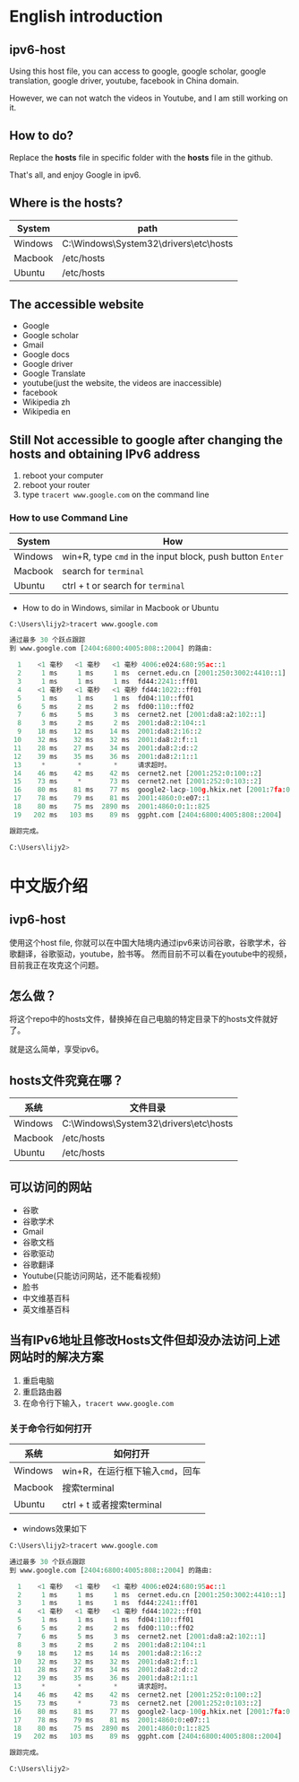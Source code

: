 # English introduction

## ipv6-host

Using this host file, you can access to google, google scholar, google translation, google driver, youtube, facebook in China domain.

However, we can not watch the videos in Youtube, and I am still working on it.

## How to do?

Replace the **hosts** file in specific folder with the **hosts** file in the github.

That's all, and enjoy Google in ipv6.

## Where is the hosts?

System| path
--|--
Windows| C:\Windows\System32\drivers\etc\hosts
Macbook| /etc/hosts
Ubuntu|  /etc/hosts

## The accessible website

* Google
* Google scholar
* Gmail
* Google docs
* Google driver
* Google Translate
* youtube(just the website, the videos are inaccessible)
* facebook
* Wikipedia zh
* Wikipedia en

## Still Not accessible to google after changing the hosts and obtaining IPv6 address

1. reboot your computer
2. reboot your router
3. type `tracert www.google.com` on the command line

### How to use Command Line 

System| How
--|--
Windows| win+R, type `cmd` in the input block, push button `Enter`
Macbook| search for `terminal`
Ubuntu| ctrl + t or search for `terminal`

* How to do in Windows, similar in Macbook or Ubuntu

```python
C:\Users\lijy2>tracert www.google.com

通过最多 30 个跃点跟踪
到 www.google.com [2404:6800:4005:808::2004] 的路由:

  1    <1 毫秒   <1 毫秒   <1 毫秒 4006:e024:680:95ac::1
  2     1 ms     1 ms     1 ms  cernet.edu.cn [2001:250:3002:4410::1]
  3     1 ms     1 ms     1 ms  fd44:2241::ff01
  4    <1 毫秒   <1 毫秒   <1 毫秒 fd44:1022::ff01
  5     1 ms     1 ms     1 ms  fd04:110::ff01
  6     5 ms     2 ms     2 ms  fd00:110::ff02
  7     6 ms     5 ms     3 ms  cernet2.net [2001:da8:a2:102::1]
  8     3 ms     2 ms     2 ms  2001:da8:2:104::1
  9    18 ms    12 ms    14 ms  2001:da8:2:16::2
 10    32 ms    32 ms    32 ms  2001:da8:2:f::1
 11    28 ms    27 ms    34 ms  2001:da8:2:d::2
 12    39 ms    35 ms    36 ms  2001:da8:2:1::1
 13     *        *        *     请求超时。
 14    46 ms    42 ms    42 ms  cernet2.net [2001:252:0:100::2]
 15    73 ms     *       73 ms  cernet2.net [2001:252:0:103::2]
 16    80 ms    81 ms    77 ms  google2-lacp-100g.hkix.net [2001:7fa:0:1::ca28:a10a]
 17    78 ms    79 ms    81 ms  2001:4860:0:e07::1
 18    80 ms    75 ms  2890 ms  2001:4860:0:1::825
 19   202 ms   103 ms    89 ms  ggpht.com [2404:6800:4005:808::2004]

跟踪完成。

C:\Users\lijy2>
```

# 中文版介绍

## ivp6-host
使用这个host file, 你就可以在中国大陆境内通过ipv6来访问谷歌，谷歌学术，谷歌翻译，谷歌驱动，youtube，脸书等。
然而目前不可以看在youtube中的视频，目前我正在攻克这个问题。

## 怎么做？

将这个repo中的hosts文件，替换掉在自己电脑的特定目录下的hosts文件就好了。

就是这么简单，享受ipv6。

## hosts文件究竟在哪？

系统| 文件目录
--|--
Windows| C:\Windows\System32\drivers\etc\hosts
Macbook| /etc/hosts
Ubuntu|  /etc/hosts


## 可以访问的网站

* 谷歌
* 谷歌学术
* Gmail
* 谷歌文档
* 谷歌驱动
* 谷歌翻译
* Youtube(只能访问网站，还不能看视频)
* 脸书
* 中文维基百科
* 英文维基百科


## 当有IPv6地址且修改Hosts文件但却没办法访问上述网站时的解决方案

1. 重启电脑
2. 重启路由器
3. 在命令行下输入，`tracert www.google.com`

### 关于命令行如何打开

系统| 如何打开
--|--
Windows| win+R，在运行框下输入`cmd`，回车
Macbook| 搜索terminal
Ubuntu| ctrl + t 或者搜索terminal


* windows效果如下

```python
C:\Users\lijy2>tracert www.google.com

通过最多 30 个跃点跟踪
到 www.google.com [2404:6800:4005:808::2004] 的路由:

  1    <1 毫秒   <1 毫秒   <1 毫秒 4006:e024:680:95ac::1
  2     1 ms     1 ms     1 ms  cernet.edu.cn [2001:250:3002:4410::1]
  3     1 ms     1 ms     1 ms  fd44:2241::ff01
  4    <1 毫秒   <1 毫秒   <1 毫秒 fd44:1022::ff01
  5     1 ms     1 ms     1 ms  fd04:110::ff01
  6     5 ms     2 ms     2 ms  fd00:110::ff02
  7     6 ms     5 ms     3 ms  cernet2.net [2001:da8:a2:102::1]
  8     3 ms     2 ms     2 ms  2001:da8:2:104::1
  9    18 ms    12 ms    14 ms  2001:da8:2:16::2
 10    32 ms    32 ms    32 ms  2001:da8:2:f::1
 11    28 ms    27 ms    34 ms  2001:da8:2:d::2
 12    39 ms    35 ms    36 ms  2001:da8:2:1::1
 13     *        *        *     请求超时。
 14    46 ms    42 ms    42 ms  cernet2.net [2001:252:0:100::2]
 15    73 ms     *       73 ms  cernet2.net [2001:252:0:103::2]
 16    80 ms    81 ms    77 ms  google2-lacp-100g.hkix.net [2001:7fa:0:1::ca28:a10a]
 17    78 ms    79 ms    81 ms  2001:4860:0:e07::1
 18    80 ms    75 ms  2890 ms  2001:4860:0:1::825
 19   202 ms   103 ms    89 ms  ggpht.com [2404:6800:4005:808::2004]

跟踪完成。

C:\Users\lijy2>
```
